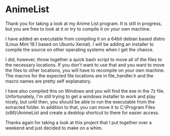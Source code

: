 # AnimeList

Thank you for taking a look at my Anime List program. It is still in progress, but you are free to look at it or try to compile it on your own machine.

I have added an executable from compiling it on a 64bit debian based distro (Linux Mint 18.1 based on Ubuntu Xenial). I will be adding an installer to compile the source on other operating systems when I get the chance. 

I did, however, throw together a quick bash script to move all of the files to the necessary locations. If you don't want to use that and you want to move the files to other locations, you will have to recompile on your own machine. The macros for the expected file locations are in file_handler.h and the macro names are pretty self explanatory. 

I have also compiled this on Windows and you will find the exe in the 7z file. Unfortunately, I'm still trying to get a windows installer to work and play nicely, but until then, you should be able to run the executable from the extracted folder. In addition to that, you can move it to C:\Program Files (x86)\AnimeList and create a desktop shortcut to there for easier access. 

Thanks again for taking a look at this project that I put together over a weekend and just decided to make on a whim.

